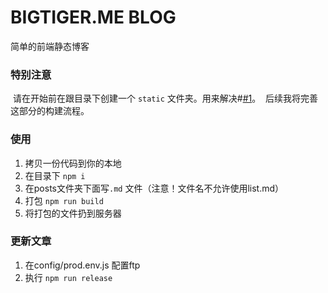 # BIGTIGER.ME BLOG 
简单的前端静态博客

### 特别注意

  请在开始前在跟目录下创建一个 `static` 文件夹。用来解决#[#1](https://github.com/liujinyang1994/Blog/issues/1)。
  后续我将完善这部分的构建流程。

### 使用

1. 拷贝一份代码到你的本地
2. 在目录下 `npm i`
3. 在posts文件夹下面写`.md` 文件（注意！文件名不允许使用list.md）
4. 打包 `npm run build`
5. 将打包的文件扔到服务器

### 更新文章

1. 在config/prod.env.js 配置ftp
2. 执行 `npm run release`




